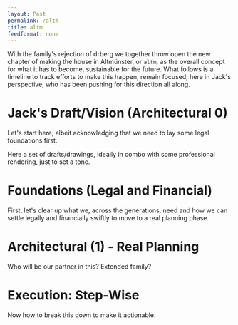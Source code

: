 ```yaml
---
layout: Post
permalink: /altm
title: altm
feedformat: none
---
```


With the family's rejection of drberg we together throw open the new chapter of making the house in Altmünster, or `altm`, as the overall concept for what it has to become, sustainable for the future. What follows is a timeline to track efforts to make this happen, remain focused, here in Jack's perspective, who has been pushing for this direction all along.

# Jack's Draft/Vision (Architectural 0)

Let's start here, albeit acknowledging that we need to lay some legal foundations first.

Here a set of drafts/drawings, ideally in combo with some professional rendering, just to set a tone.

# Foundations (Legal and Financial)

First, let's clear up what we, across the generations, need and how we can settle legally and financially swiftly to move to a real planning phase.

# Architectural (1) - Real Planning

Who will be our partner in this? Extended family?

# Execution: Step-Wise

Now how to break this down to make it actionable.